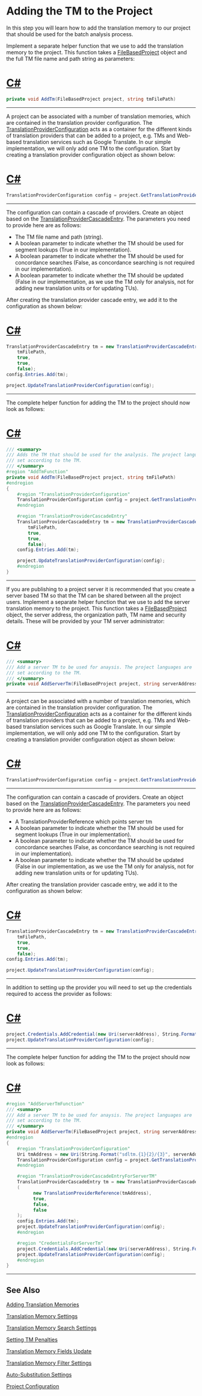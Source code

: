 Adding the TM to the Project
===

In this step you will learn how to add the translation memory to our project that should be used for the batch analysis process.

Implement a separate helper function that we use to add the translation memory to the project. This function takes a [FileBasedProject](../../api/projectautomation/Sdl.ProjectAutomation.FileBased.FileBasedProject.yml) object and the full TM file name and path string as parameters:

# [C#](#tab/tabid-1)
```cs
private void AddTm(FileBasedProject project, string tmFilePath)
```
***

A project can be associated with a number of translation memories, which are contained in the translation provider configuration. The [TranslationProviderConfiguration](../../api/projectautomation/Sdl.ProjectAutomation.FileBased.FileBasedProject.yml#Sdl_ProjectAutomation_FileBased_FileBasedProject_GetTranslationProviderConfiguration) acts as a container for the different kinds of translation providers that can be added to a project, e.g. TMs and Web-based translation services such as Google Translate. In our simple implementation, we will only add one TM to the configuration. Start by creating a translation provider configuration object as shown below:

# [C#](#tab/tabid-2)
```cs
TranslationProviderConfiguration config = project.GetTranslationProviderConfiguration();
```
***

The configuration can contain a cascade of providers. Create an object based on the [TranslationProviderCascadeEntry](../../api/projectautomation/Sdl.ProjectAutomation.Core.TranslationProviderCascadeEntry.yml). The parameters you need to provide here are as follows:
* The TM file name and path (string).
* A boolean parameter to indicate whether the TM should be used for segment lookups (True in our implementation).
* A boolean parameter to indicate whether the TM should be used for concordance searches (False, as concordance searching is not required in our implementation).
* A boolean parameter to indicate whether the TM should be updated (False in our implementation, as we use the TM only for analysis, not for adding new translation units or for updating TUs).

After creating the translation provider cascade entry, we add it to the configuration as shown below:

# [C#](#tab/tabid-3)
```cs
TranslationProviderCascadeEntry tm = new TranslationProviderCascadeEntry(
    tmFilePath,
    true,
    true,
    false);
config.Entries.Add(tm);

project.UpdateTranslationProviderConfiguration(config);
```
***

The complete helper function for adding the TM to the project should now look as follows:

# [C#](#tab/tabid-4)
```cs
/// <summary>
/// Adds the TM that should be used for the analysis. The project languages are
/// set according to the TM.
/// </summary> 
#region "AddTmFunction"
private void AddTm(FileBasedProject project, string tmFilePath)
#endregion
{
    #region "TranslationProviderConfiguration"
    TranslationProviderConfiguration config = project.GetTranslationProviderConfiguration();
    #endregion

    #region "TranslationProviderCascadeEntry"
    TranslationProviderCascadeEntry tm = new TranslationProviderCascadeEntry(
        tmFilePath,
        true,
        true,
        false);
    config.Entries.Add(tm);

    project.UpdateTranslationProviderConfiguration(config);
    #endregion
}
```
***

If you are publishing to a project server it is recommended that you create a server based TM so that the TM can be shared between all the project users. Implement a separate helper function that we use to add the server translation memory to the project. This function takes a [FileBasedProject](../../api/projectautomation/Sdl.ProjectAutomation.FileBased.FileBasedProject.yml) object, the server address, the organization path, TM name and security details. These will be provided by your TM server administrator:

# [C#](#tab/tabid-5)
```cs
/// <summary>
/// Add a server TM to be used for anaysis. The project languages are
/// set according to the TM.
/// </summary>
private void AddServerTm(FileBasedProject project, string serverAddress, string organizationPath, string tmName, bool useWindowsSecurity, string username, string password)
```
***

A project can be associated with a number of translation memories, which are contained in the translation provider configuration. The [TranslationProviderConfiguration](../../api/projectautomation/Sdl.ProjectAutomation.FileBased.FileBasedProject.yml#Sdl_ProjectAutomation_FileBased_FileBasedProject_GetTranslationProviderConfiguration) acts as a container for the different kinds of translation providers that can be added to a project, e.g. TMs and Web-based translation services such as Google Translate. In our simple implementation, we will only add one TM to the configuration. Start by creating a translation provider configuration object as shown below:

# [C#](#tab/tabid-6)
```cs
TranslationProviderConfiguration config = project.GetTranslationProviderConfiguration();
```
***

The configuration can contain a cascade of providers. Create an object based on the [TranslationProviderCascadeEntry](../../api/projectautomation/Sdl.ProjectAutomation.Core.TranslationProviderCascadeEntry.yml). The parameters you need to provide here are as follows:
* A TranslationProviderReference which points server tm
* A boolean parameter to indicate whether the TM should be used for segment lookups (True in our implementation).
* A boolean parameter to indicate whether the TM should be used for concordance searches (False, as concordance searching is not required in our implementation).
* A boolean parameter to indicate whether the TM should be updated (False in our implementation, as we use the TM only for analysis, not for adding new translation units or for updating TUs).

After creating the translation provider cascade entry, we add it to the configuration as shown below:

# [C#](#tab/tabid-7)
```cs
TranslationProviderCascadeEntry tm = new TranslationProviderCascadeEntry(
    tmFilePath,
    true,
    true,
    false);
config.Entries.Add(tm);

project.UpdateTranslationProviderConfiguration(config);
```
***

In addition to setting up the provider you will need to set up the credentials required to access the provider as follows:

# [C#](#tab/tabid-8)
```cs
project.Credentials.AddCredential(new Uri(serverAddress), String.Format("user={0};password={1};type=CustomUser", username, password, useWindowsSecurity ? "WindowsUser" : "CustomUser"));
project.UpdateTranslationProviderConfiguration(config);
```
***

The complete helper function for adding the TM to the project should now look as follows:

# [C#](#tab/tabid-9)
```cs
#region "AddServerTmFunction"
/// <summary>
/// Add a server TM to be used for anaysis. The project languages are
/// set according to the TM.
/// </summary>
private void AddServerTm(FileBasedProject project, string serverAddress, string organizationPath, string tmName, bool useWindowsSecurity, string username, string password)
#endregion
{
    #region "TranslationProviderConfiguration"
    Uri tmAddress = new Uri(String.Format("sdltm.{1}{2}/{3}", serverAddress, organizationPath, tmName));
    TranslationProviderConfiguration config = project.GetTranslationProviderConfiguration();
    #endregion

    #region "TranslationProviderCascadeEntryForServerTM"
    TranslationProviderCascadeEntry tm = new TranslationProviderCascadeEntry
    (
          new TranslationProviderReference(tmAddress),
          true,
          false,
          false
    );
    config.Entries.Add(tm);
    project.UpdateTranslationProviderConfiguration(config);
    #endregion

    #region "CredentialsForServerTm"
    project.Credentials.AddCredential(new Uri(serverAddress), String.Format("user={0};password={1};type=CustomUser", username, password, useWindowsSecurity ? "WindowsUser" : "CustomUser"));
    project.UpdateTranslationProviderConfiguration(config);
    #endregion
}
```
***

See Also
--

[Adding Translation Memories](adding_translation_memories.md)

[Translation Memory Settings](translation_memory_settings.md)

[Translation Memory Search Settings](translation_memory_search_settings.md)

[Setting TM Penalties](setting_tm_penalties.md)

[Translation Memory Fields Update](translation_memory_field_update.md)

[Translation Memory Filter Settings](translation_memory_filter_settings.md)

[Auto-Substitution Settings](auto_substitution_settings.md)

[Project Configuration](project_configuration.md)